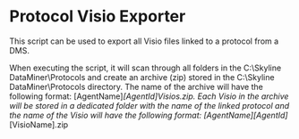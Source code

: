 
# Protocol Visio Exporter

This script can be used to export all Visio files linked to a protocol from a DMS.

When executing the script, it will scan through all folders in the C:\Skyline DataMiner\Protocols and create an archive (zip) stored in the C:\Skyline DataMiner\Protocols directory.
The name of the archive will have the following format: [AgentName]_[AgentId]_Visios.zip.
Each Visio in the archive will be stored in a dedicated folder with the name of the linked protocol and the name of the Visio will have the following format: [AgentName]_[AgentId]_[VisioName].zip
